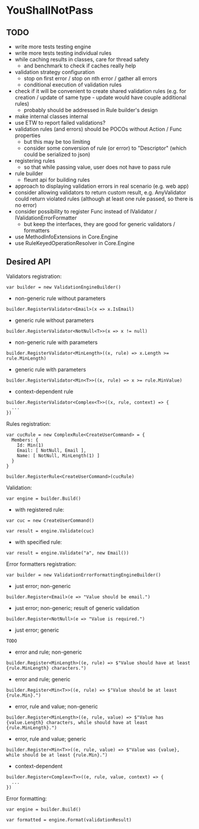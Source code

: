 YouShallNotPass
===

TODO
---

- write more tests testing engine
- write more tests testing individual rules
- while caching results in classes, care for thread safety
  - and benchmark to check if caches really help
- validation strategy configuration
  - stop on first error / stop on nth error / gather all errors
  - conditional execution of validation rules
- check if it will be convenient to create shared validation rules (e.g. for creation / update of same type - update would have couple additional rules)
  - probably should be addressed in Rule builder's design
- make internal classes internal
- use ETW to report failed validations?
- validation rules (and errors) should be POCOs without Action / Func properties
  - but this may be too limiting
  - consider some conversion of rule (or error) to "Descriptor" (which could be serialized to json)
- registering rules
  - so that while passing value, user does not have to pass rule
- rule builder
  - fleunt api for building rules
- approach to displaying validation errors in real scenario (e.g. web app)
- consider allowing validators to return custom result, e.g. AnyValidator could return violated rules (although at least one rule passed, so there is no error)
- consider possibility to register Func instead of IValidator / IValidationErrorFormatter
  - but keep the interfaces, they are good for generic validators / formatters
- use MethodInfoExtensions in Core.Engine
- use RuleKeyedOperationResolver in Core.Engine



Desired API
---

Validators registration:

```
var builder = new ValidationEngineBuilder()
```

- non-generic rule without parameters

```
builder.RegisterValidator<Email>(x => x.IsEmail)
```

- generic rule without parameters

```
builder.RegisterValidator<NotNull<T>>(x => x != null)
```

- non-generic rule with parameters

```
builder.RegisterValidator<MinLength>((x, rule) => x.Length >= rule.MinLength)
```

- generic rule with parameters

```
builder.RegisterValidator<Min<T>>((x, rule) => x >= rule.MinValue)
```

- context-dependent rule

```
builder.RegisterValidator<Complex<T>>((x, rule, context) => {
  ...
})
```

Rules registration:

```
var cucRule = new ComplexRule<CreateUserCommand> = {
  Members: {
    Id: Min(1)
    Email: [ NotNull, Email ],
    Name: [ NotNull, MinLength(1) ]
  }
}

builder.RegisterRule<CreateUserCommand>(cucRule)
```

Validation:

```
var engine = builder.Build()
```

- with registered rule:

```
var cuc = new CreateUserCommand()

var result = engine.Validate(cuc)
```

- with specified rule:

```
var result = engine.Validate("a", new Email())
```

Error formatters registration:

```
var builder = new ValidationErrorFormattingEngineBuilder()
```

- just error; non-generic

```
builder.Register<Email>(e => "Value should be email.")
```

- just error; non-generic; result of generic validation

```
builder.Register<NotNull>(e => "Value is required.")
```

- just error; generic

```
TODO
```

- error and rule; non-generic

```
builder.Register<MinLength>((e, rule) => $"Value should have at least {rule.MinLength} characters.")
```

- error and rule; generic

```
builder.Register<Min<T>>((e, rule) => $"Value should be at least {rule.Min}.")
```

- error, rule and value; non-generic

```
builder.Register<MinLength>((e, rule, value) => $"Value has {value.Length} characters, while should have at least {rule.MinLength}.")
```

- error, rule and value; generic

```
builder.Register<Min<T>>((e, rule, value) => $"Value was {value}, while should be at least {rule.Min}.")
```

- context-dependent

```
builder.Register<Complex<T>>((e, rule, value, context) => {
  ...
})
```

Error formatting:

```
var engine = builder.Build()

var formatted = engine.Format(validationResult)
```
